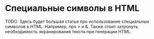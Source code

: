 <h1>Специальные символы в HTML</h1>
<p>TODO. Здесь будет большая статья про использование специальных символов в HTML. Например, про &gt; и &amp;. Также стоит затронуть необходимость экранирования текста при генерации HTML.</p>